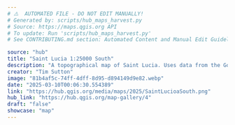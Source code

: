 ```yaml
---
# ⚠️  AUTOMATED FILE - DO NOT EDIT MANUALLY!
# Generated by: scripts/hub_maps_harvest.py
# Source: https://maps.qgis.org API
# To update: Run 'scripts/hub_maps_harvest.py'
# See CONTRIBUTING.md section: Automated Content and Manual Edit Guidelines

source: "hub"
title: "Saint Lucia 1:25000 South"
description: "A topographical map of Saint Lucia. Uses data from the Government of Saint Lucia, Open Street Map. Hill shade and elevation datasets were generated from the contours by Kartoza. Map design and cartography by Kartoza. Shared with permission from Marcathian Alexander. This map has been edited for publishing in the QGIS gallery and does not represent an official cartographic product of the Government of Saint Lucia."
creator: "Tim Sutton"
image: "81b4af5c-74ff-4dff-8d95-d894149d9e82.webp"
date: "2025-03-10T00:06:30.554389"
link: "https://hub.qgis.org/media/maps/2025/SaintLucioaSouth.png"
hub_link: "https://hub.qgis.org/map-gallery/4"
draft: "false"
showcase: "map"
---
```

